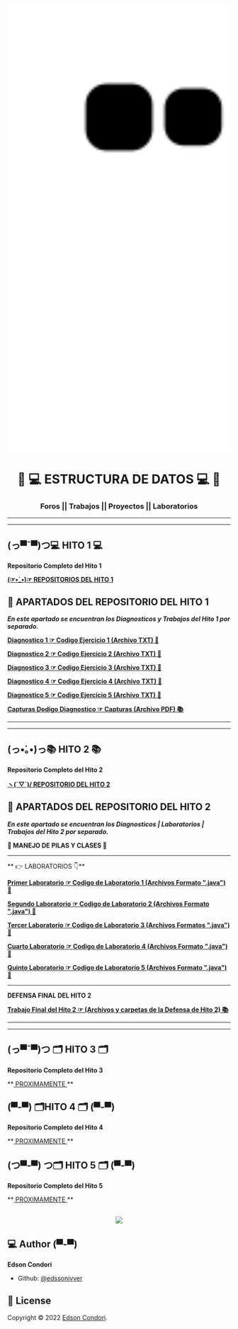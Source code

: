 <p align="center">
    <img img src="https://raw.githubusercontent.com/avinash-218/avinash-218/output/github-contribution-grid-snake.svg" width="950">
	
</p>

<h1 align="center"> 🤖 💻​ ESTRUCTURA DE DATOS 💻​ 🤖​</h1>
<h3 align="center">Foros || Trabajos || Proyectos || Laboratorios </h3>

****
****
## (っ▀¯▀)つ💻 HITO 1 💻

**Repositorio Completo del Hito 1**

<A href="https://github.com/edssonivver/ESTRUCTURA-DE-DATOS/tree/main/HITO-1"> **(☞•́_•́)☞ REPOSITORIOS DEL HITO 1**  </A>



## 🚀 APARTADOS DEL REPOSITORIO DEL HITO 1

***En este apartado se encuentran los Diagnosticos y Trabajos del Hito 1 por separado.***


**<A href="https://github.com/edssonivver/ESTRUCTURA-DE-DATOS/blob/main/HITO-1/EJERCICIO-1-CODIGO.txt"> Diagnostico 1 ☞ Codigo Ejercicio 1 (Archivo TXT) 📄</A>**

**<A href="https://github.com/edssonivver/ESTRUCTURA-DE-DATOS/blob/main/HITO-1/EJERCICIO-2-CODIGO.txt"> Diagnostico 2 ☞ Codigo Ejercicio 2 (Archivo TXT) 📄</A>**

**<A href="https://github.com/edssonivver/ESTRUCTURA-DE-DATOS/blob/main/HITO-1/EJERCICIO-3-CODIGO.txt"> Diagnostico 3 ☞ Codigo Ejercicio 3 (Archivo TXT) 📄</A>**

**<A href="https://github.com/edssonivver/ESTRUCTURA-DE-DATOS/blob/main/HITO-1/EJERCICIO-4-CODIGO.txt"> Diagnostico 4 ☞ Codigo Ejercicio 4 (Archivo TXT) 📄</A>**

**<A href="https://github.com/edssonivver/ESTRUCTURA-DE-DATOS/blob/main/HITO-1/EJERCICIO-5-CODIGO.txt"> Diagnostico 5 ☞ Codigo Ejercicio 5 (Archivo TXT) 📄</A>**

 **<A href="https://github.com/edssonivver/ESTRUCTURA-DE-DATOS/blob/main/HITO-1/EJERCICIOS-DE-DIAGNOSTICO-CAPTURAS.pdf"> Capturas Dodigo Diagnostico  ☞ Capturas   (Archivo PDF) 📚​</A>**

****
****

## (っ•́｡•́)っ📚  HITO 2 📚

**Repositorio Completo del Hito 2**
**<P><A href="  ">ヽ(´▽`)/  REPOSITORIO DEL HITO 2 </A></P>**

## 🚀 APARTADOS DEL REPOSITORIO DEL HITO 2

***En este apartado se encuentran los Diagnosticos | Laboratorios | Trabajos del Hito 2 por separado.***

**👾 MANEJO DE PILAS Y CLASES 👾**
****
** 👉 LABORATORIOS 👇**

**<A href="https://github.com/edssonivver/ESTRUCTURA-DE-DATOS/tree/main/HITO-2/LABORATORIOS/LAB-1"> Primer Laboratorio  ☞ Codigo de Laboratorio 1 (Archivos Formato ".java") 📄</A>**

**<A href="https://github.com/edssonivver/ESTRUCTURA-DE-DATOS/tree/main/HITO-2/LABORATORIOS/LAB-2"> Segundo Laboratorio ☞ Codigo de Laboratorio 2 (Archivos Formato ".java") 📄</A>**

**<A href="https://github.com/edssonivver/ESTRUCTURA-DE-DATOS/tree/main/HITO-2/LABORATORIOS/LAB-3/MANEJO_DE_PILAS"> Tercer Laboratorio ☞ Codigo  de Laboratorio 3 (Archivos Formatos ".java") 📄</A>**

**<A href="https://github.com/edssonivver/ESTRUCTURA-DE-DATOS/tree/main/HITO-2/LABORATORIOS/LAB-4/NOMBRES"> Cuarto Laboratorio  ☞ Codigo de Laboratorio 4 (Archivos Formato ".java") 📄</A>**

**<A href="https://github.com/edssonivver/ESTRUCTURA-DE-DATOS/tree/main/HITO-2/LABORATORIOS/LAB-5"> Quinto Laboratorio  ☞ Codigo de Laboratorio 5 (Archivos Formato ".java") 📄</A>**

****
**DEFENSA FINAL DEL HITO 2**

 **<A href="https://github.com/edssonivver/ESTRUCTURA-DE-DATOS/tree/main/HITO-2/DEFENSA-FINAL-H2"> Trabajo Final del Hito 2  ☞    (Archivos y carpetas de la Defensa de Hito 2) 📚​</A>**

****
****

## (っ▀¯▀)つ 🗂️​ HITO 3 🗂️​

**Repositorio Completo del Hito 3**
<P>**<A href=" https://github.com/edssonivver/ESTRUCTURA-DE-DATOS/tree/main/HITO-2"> PROXIMAMENTE  </A>**</P>




## (▀-▀) 🗂️​ HITO 4 🗂️ (▀-▀)​

**Repositorio Completo del Hito 4**
<P>**<A href="  "> PROXIMAMENTE  </A>**</P>

## (つ▀-▀) つ🗂️​ HITO 5 🗂️ (▀-▀)​

**Repositorio Completo del Hito 5**
<P>**<A href="  "> PROXIMAMENTE  </A>**</P>

## 
<p align="center">
    <img img src="https://media.tenor.com/2uyENRmiUt0AAAAC/coding.gif" width="480">
	
</p>


## 💻 Author (▀-▀)

**Edson Condori**
- Github: [@edssonivver](https://github.com/edssonivver)

## 📝 License

Copyright © 2022 [Edson Condori](https://github.com/edssonivver).
